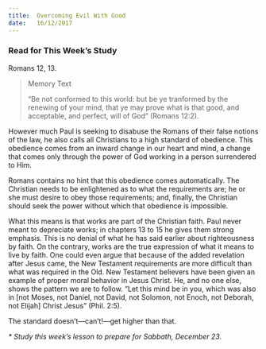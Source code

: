 ```yaml
---
title:  Overcoming Evil With Good
date:   16/12/2017
---
```


### Read for This Week’s Study
Romans 12, 13.

> <p>Memory Text</p>
> “Be not conformed to this world: but be ye tranformed by the renewing of your mind, that ye may prove what is that good, and acceptable, and perfect, will of God” (Romans 12:2).

However much Paul is seeking to disabuse the Romans of their false notions of the law, he also calls all Christians to a high standard of obedience. This obedience comes from an inward change in our heart and mind, a change that comes only through the power of God working in a person surrendered to Him.

Romans contains no hint that this obedience comes automatically. The Christian needs to be enlightened as to what the requirements are; he or she must desire to obey those requirements; and, finally, the Christian should seek the power without which that obedience is impossible.

What this means is that works are part of the Christian faith. Paul never meant to depreciate works; in chapters 13 to 15 he gives them strong emphasis. This is no denial of what he has said earlier about righteousness by faith. On the contrary, works are the true expression of what it means to live by faith. One could even argue that because of the added revelation after Jesus came, the New Testament requirements are more difficult than what was required in the Old. New Testament believers have been given an example of proper moral behavior in Jesus Christ. He, and no one else, shows the pattern we are to follow. “Let this mind be in you, which was also in [not Moses, not Daniel, not David, not Solomon, not Enoch, not Deborah, not Elijah] Christ Jesus” (Phil. 2:5).

The standard doesn’t—can’t!—get higher than that.

_* Study this week’s lesson to prepare for Sabbath, December 23._